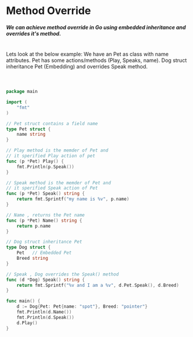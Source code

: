 # Method Override

##### We can achieve method override in Go using embedded inheritance and overrides it's method.
#
Lets look at the below example: We have an Pet as class with name attributes. Pet has some actions/methods (Play, Speaks, name). Dog struct inheritance Pet (Embedding) and overrides Speak method.
#
```go

package main

import (
	"fmt"
)

// Pet struct contains a field name
type Pet struct {
	name string
}

// Play method is the memder of Pet and
// it sperified Play action of pet
func (p *Pet) Play() {
	fmt.Println(p.Speak())
}

// Speak method is the memder of Pet and
// it sperified Speak action of Pet
func (p *Pet) Speak() string {
	return fmt.Sprintf("my name is %v", p.name)
}

// Name , returns the Pet name
func (p *Pet) Name() string {
	return p.name
}

// Dog struct inheritance Pet
type Dog struct {
	Pet   // Embedded Pet
	Breed string
}

// Speak , Dog overrides the Speak() method
func (d *Dog) Speak() string {
	return fmt.Sprintf("%v and I am a %v", d.Pet.Speak(), d.Breed)
}

func main() {
	d := Dog{Pet: Pet{name: "spot"}, Breed: "pointer"}
	fmt.Println(d.Name())
	fmt.Println(d.Speak())
	d.Play()
}

```
